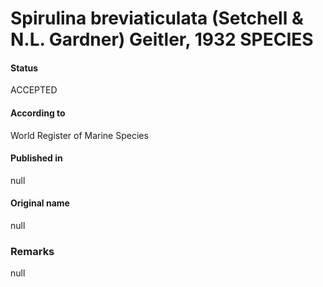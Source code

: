 Spirulina breviaticulata (Setchell & N.L. Gardner) Geitler, 1932 SPECIES
=======

#### Status
ACCEPTED

#### According to
World Register of Marine Species

#### Published in
null

#### Original name
null

### Remarks
null